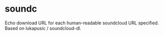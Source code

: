 soundc
======

Echo download URL for each human-readable soundcloud URL specified. Based on lukapusic / soundcloud-dl.
